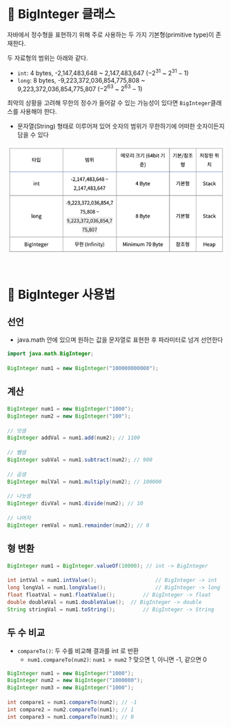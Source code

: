 # :pushpin: BigInteger 클래스

자바에서 정수형을 표현하기 위해 주로 사용하는 두 가지 기본형(primitive type)이 존재한다.

두 자료형의 범위는 아래와 같다.

- `int`: 4 bytes, -2,147,483,648 ~ 2,147,483,647 ($-2^{31}$ ~ $2^{31} - 1$)
- `long`: 8 bytes, -9,223,372,036,854,775,808 ~ 9,223,372,036,854,775,807 ($-2^{63}$ ~ $2^{63} - 1$)

최악의 상황을 고려해 무한의 정수가 들어갈 수 있는 가능성이 있다면 `BigInteger`클래스를 사용해야 한다.

- 문자열(String) 형태로 이루어져 있어 숫자의 범위가 무한하기에 어떠한 숫자이든지 담을 수 있다

![BigInteger](/2023-05/BigInteger.png)

<br>

# :pushpin: BigInteger 사용법

## 선언

- java.math 안에 있으며 원하는 값을 문자열로 표현한 후 파라미터로 넘겨 선언한다

```java
import java.math.BigInteger;

BigInteger num1 = new BigInteger("100000000000");
```

## 계산

```java
BigInteger num1 = new BigInteger("1000");
BigInteger num2 = new BigInteger("100");

// 덧셈
BigInteger addVal = num1.add(num2); // 1100

// 뺄셈
BigInteger subVal = num1.subtract(num2); // 900

// 곱셈
BigInteger mulVal = num1.multiply(num2); // 100000

// 나눗셈
BigInteger divVal = num1.divide(num2); // 10

// 나머지
BigInteger remVal = num1.remainder(num2); // 0
```

## 형 변환

```java
BigInteger num1 = BigInteger.valueOf(10000); // int -> BigInteger

int intVal = num1.intValue(); 					// BigInteger -> int
long longVal = num1.longValue(); 				// BigInteger -> long
float floatVal = num1.floatValue(); 		// BigInteger -> float
double doubleVal = num1.doubleValue(); 	// BigInteger -> double
String stringVal = num1.toString(); 		// BigInteger -> String
```

## 두 수 비교

- `compareTo()`: 두 수를 비교해 결과를 int 로 반환
  - `num1.compareTo(num2)`: `num1 > num2` ? 맞으면 1, 아니면 -1, 같으면 0

```java
BigInteger num1 = new BigInteger("1000");
BigInteger num2 = new BigInteger("1000000");
BigInteger num3 = new BigInteger("1000");

int compare1 = num1.compareTo(num2); // -1
int compare2 = num2.compareTo(num1); // 1
int compare3 = num1.compareTo(num3); // 0
```

